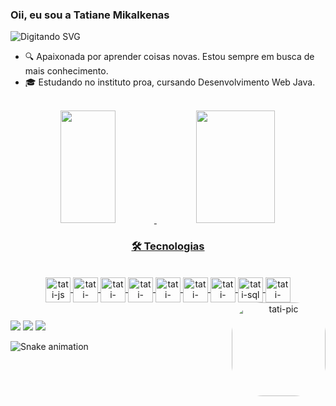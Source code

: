  ### Oii, eu sou a Tatiane Mikalkenas
 ![ Digitando SVG ](https://readme-typing-svg.herokuapp.com?color=%FFFF85ff&size=18&duration=6000¢er=true&vCenter=true&width=600&lines=Seja+Bem-+Vindo(a)+%3C3)

- 🔍 Apaixonada por aprender coisas novas. Estou sempre em busca de mais conhecimento.
- 🎓 Estudando no instituto proa, cursando Desenvolvimento Web Java.
<br>
<div align="center">
  <a href="https://www.linkedin.com/in/tatiane-mikalkenas/">
  <img height="180em" width="42%" src="https://github-readme-stats.vercel.app/api?username=tati-mikalkenas&show_icons=true&theme=dracula&include_all_commits=true&count_private=true"/>
  <img height="180em" width="50%" src="https://github-readme-stats.vercel.app/api/top-langs/?username=tati-mikalkenas&layout=compact&langs_count=7&theme=dracula"/>
</div>
 
 
<h3 align="center">🛠 Tecnologias</h3>

<div align="center" style="display: inline_block"><br>
  <img align="center" alt="tati-js" height="40" width="40" src="https://raw.githubusercontent.com/devicons/devicon/master/icons/javascript/javascript-plain .svg">
  <img align="center" alt="tati-react" height="40" width="40" src="https://raw.githubusercontent.com/devicons/devicon/master/icons/react/react-original .svg">
  <img align="center" alt="tati-HTML" height="40" width="40" src="https://raw.githubusercontent.com/devicons/devicon/master/icons/html5/html5-original .svg">
  <img align="center" alt="tati-CSS" height="40" width="40" src="https://raw.githubusercontent.com/devicons/devicon/master/icons/css3/css3-original .svg">
  <img align="center" alt="tati-NODEjs" height="40" width="40" src="https://cdn.iconscout.com/icon/free/png-256/node-js-1174925 .png">
  <img align="center" alt="tati-figma" height="40" width="40" src="https://cdn-icons-png.flaticon.com/512/5968/5968705.png">
  <img align="center" alt="tati-bootstrap" height="40" width="40" src="https://camo.githubusercontent.com/2512b49c89512f2ff3718f7257f48ed5c46a4e331abbd890b6c5e8c0e458434f/68747470733a2f2f676574626f6f7473747261702e636f6d2f646f63732f352e322f6173736574732f6272616e642f626f6f7473747261702d6c6f676f2d736861646f772e706e67">
  <img align="center" alt="tati-sql" height="40" width="40" src="https://miro.medium.com/max/1200/0*DpQbYfdi_b4Lr45Z.">
  <img align="center" alt="tati-java" height="40" width="40" src="https://cdn.icon-icons.com/icons2/2415/PNG/512/java_original_wordmark_logo_icon_146459.png ">
  <img align="right" alt="tati-pic" height="150" style="border-radius:50px;" src="https://cdn.discordapp.com/attachments/1025808545008074822/1041731488766513204/IMG-20221001-WA0019.jpg">
</div>
  
 ##
  <div>
 <a href="https://github.com/tati-mikalkenas"><img src="https://img.shields.io/badge/GitHub-100000?style=for-the-badge&logo=github&logoColor=white"></a>
  <a href = "mailto:tatianemikalkenas@gmail.com"><img src="https://img.shields.io/badge/Gmail-D14836?style=for-the-badge&logo=gmail&logoColor=white"></a>
  <a href="https://www.linkedin.com/in/tatiane-mikalkenas/" target="_blank"><img src="https://img.shields.io/badge/-LinkedIn-%230077B5?style=for-the-badge&logo=linkedin&logoColor=white" target="_blank"></a>
  </div>
  
  ![Snake animation](https://github.com/tati-mikalkenas/tati-mikalkenas/blob/output/github-contribution-grid-snake.svg)
